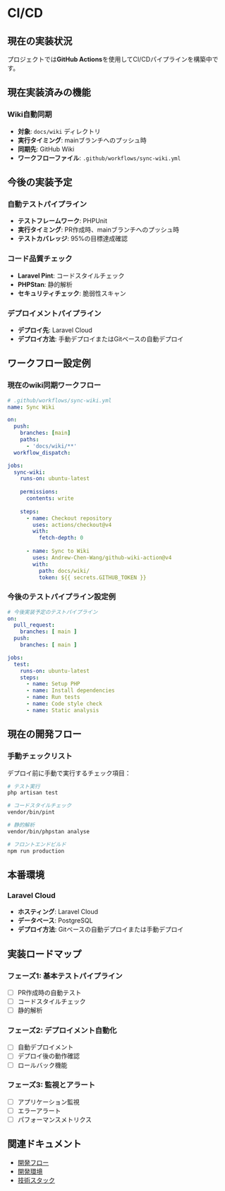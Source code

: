 # CI/CD

## 現在の実装状況

プロジェクトでは**GitHub Actions**を使用してCI/CDパイプラインを構築中です。

## 現在実装済みの機能

### Wiki自動同期

- **対象**: `docs/wiki` ディレクトリ
- **実行タイミング**: mainブランチへのプッシュ時
- **同期先**: GitHub Wiki
- **ワークフローファイル**: `.github/workflows/sync-wiki.yml`

## 今後の実装予定

### 自動テストパイプライン

- **テストフレームワーク**: PHPUnit
- **実行タイミング**: PR作成時、mainブランチへのプッシュ時
- **テストカバレッジ**: 95%の目標達成確認

### コード品質チェック

- **Laravel Pint**: コードスタイルチェック
- **PHPStan**: 静的解析
- **セキュリティチェック**: 脆弱性スキャン

### デプロイメントパイプライン

- **デプロイ先**: Laravel Cloud
- **デプロイ方法**: 手動デプロイまたはGitベースの自動デプロイ

## ワークフロー設定例

### 現在のwiki同期ワークフロー

```yaml
# .github/workflows/sync-wiki.yml
name: Sync Wiki

on:
  push:
    branches: [main]
    paths:
      - 'docs/wiki/**'
  workflow_dispatch:

jobs:
  sync-wiki:
    runs-on: ubuntu-latest
    
    permissions:
      contents: write
    
    steps:
      - name: Checkout repository
        uses: actions/checkout@v4
        with:
          fetch-depth: 0
      
      - name: Sync to Wiki
        uses: Andrew-Chen-Wang/github-wiki-action@v4
        with:
          path: docs/wiki/
          token: ${{ secrets.GITHUB_TOKEN }}
```

### 今後のテストパイプライン設定例

```yaml
# 今後実装予定のテストパイプライン
on:
  pull_request:
    branches: [ main ]
  push:
    branches: [ main ]

jobs:
  test:
    runs-on: ubuntu-latest
    steps:
      - name: Setup PHP
      - name: Install dependencies
      - name: Run tests
      - name: Code style check
      - name: Static analysis
```

## 現在の開発フロー

### 手動チェックリスト

デプロイ前に手動で実行するチェック項目：

```bash
# テスト実行
php artisan test

# コードスタイルチェック
vendor/bin/pint

# 静的解析
vendor/bin/phpstan analyse

# フロントエンドビルド
npm run production
```

## 本番環境

### Laravel Cloud

- **ホスティング**: Laravel Cloud
- **データベース**: PostgreSQL
- **デプロイ方法**: Gitベースの自動デプロイまたは手動デプロイ

## 実装ロードマップ

### フェーズ1: 基本テストパイプライン

- [ ] PR作成時の自動テスト
- [ ] コードスタイルチェック
- [ ] 静的解析

### フェーズ2: デプロイメント自動化

- [ ] 自動デプロイメント
- [ ] デプロイ後の動作確認
- [ ] ロールバック機能

### フェーズ3: 監視とアラート

- [ ] アプリケーション監視
- [ ] エラーアラート
- [ ] パフォーマンスメトリクス

## 関連ドキュメント

- [開発フロー](Development-Flow)
- [開発環境](Development-Environment)
- [技術スタック](Tech-Stack)